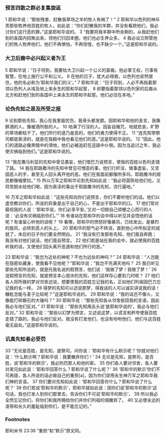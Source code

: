 ### 预言四散之群必复集旋返
1 耶和华说：“那些残害、赶散我草场之羊的牧人有祸了！” 2 耶和华以色列的神斥责那些牧养他百姓的牧人，如此说：“你们赶散我的羊群，并没有看顾他们，我必讨你们这行恶的罪。”这是耶和华说的。 3 “我要将我羊群中所余剩的，从我赶他们到的各国内招聚出来，领他们归回本圈，他们也必生养众多。 4 我必设立照管他们的牧人牧养他们，他们不再惧怕，不再惊惶，也不缺少一个。”这是耶和华说的。

### 大卫后裔中必兴起义者为王
5 耶和华说：“日子将到，我要给大卫兴起一个公义的苗裔。他必掌王权，行事有智慧，在地上施行公平和公义。 6 在他的日子，犹大必得救，以色列也安然居住，他的名必称为‘耶和华我们的义’。” 7 耶和华说：“日子将到，人必不再指着那领以色列人从埃及地上来永生的耶和华起誓， 8 却要指着那领以色列家的后裔从北方和赶他们到的各国中上来永生的耶和华起誓。他们必住在本地。”

### 论伪先知之恶及所受之报
9 论到那些先知，我心在我里面忧伤，我骨头都发颤。因耶和华和他的圣言，我像醉酒的人，像被酒所胜的人。 10 地满了行淫的人。因妄自赌咒，地就悲哀，旷野的草场都枯干了。他们所行的道乃是恶的，他们的勇力使得不正。 11 “连先知带祭司都是亵渎的，就是在我殿中我也看见他们的恶。”这是耶和华说的。 12 “因此，他们的道路必像黑暗中的滑地，他们必被追赶在这路中仆倒。因为当追讨之年，我必使灾祸临到他们。”这是耶和华说的。

13 “我在撒马利亚的先知中曾见愚妄，他们借巴力说预言，使我的百姓以色列走错了路。 14 我在耶路撒冷的先知中曾见可憎恶的事，他们行奸淫，做事虚妄，又坚固恶人的手，甚至无人回头离开他的恶。他们在我面前都像所多玛，耶路撒冷的居民都像蛾摩拉。” 15 所以万军之耶和华论到先知如此说：“我必将茵陈给他们吃，又将苦胆水给他们喝，因为亵渎的事出于耶路撒冷的先知，流行遍地。”

16 万军之耶和华如此说：“这些先知向你们说预言，你们不要听他们的话。他们以虚空教训你们，所说的异象是出于自己的心，不是出于耶和华的口。 17 他们常对藐视我的人说：‘耶和华说，你们必享平安。’又对一切按自己顽梗之心而行的人说：‘必没有灾祸临到你们。’” 18 有谁站在耶和华的会中得以听见并会悟他的话呢？有谁留心听他的话呢？ 19 看哪，耶和华的愤怒好像暴风，已经发出，是暴烈的旋风，必转到恶人的头上。 20 耶和华的怒气必不转消，直到他心中所拟定的成就了，末后的日子你们要全然明白。 21 “我没有打发那些先知，他们竟自奔跑；我没有对他们说话，他们竟自预言。 22 他们若是站在我的会中，就必使我的百姓听我的话，又使他们回头离开恶道和他们所行的恶。”

23 耶和华说：“我岂为近处的神呢？不也为远处的神吗？” 24 耶和华说：“人岂能在隐密处藏身，使我看不见他呢？”耶和华说：“我岂不充满天地吗？ 25 我已听见那些先知所说的，就是托我名说的假预言，他们说：‘我做了梦！我做了梦！’ 26 说假预言的先知，就是预言本心诡诈的先知，他们这样存心要到几时呢？ 27 他们各人将所做的梦对邻舍述说，想要使我的百姓忘记我的名，正如他们列祖因巴力忘记我的名一样。 28 得梦的先知可以述说那梦，得我话的人可以诚实讲说我的话！糠秕怎能与麦子比较呢？”这是耶和华说的。 29 耶和华说：“我的话岂不像火，又像能打碎磐石的大锤吗？” 30 耶和华说：“那些先知各从邻舍偷窃我的言语，因此我必与他们反对。” 31 耶和华说：“那些先知用舌头说‘是耶和华说的’，我必与他们反对。” 32 耶和华说：“那些以幻梦为预言，又述说这梦，以谎言和矜夸使我百姓走错了路的，我必与他们反对。我没有打发他们，也没有吩咐他们，他们与这百姓毫无益处。”这是耶和华说的。

### 讥真先知者必受罚
33 “无论是百姓，是先知，是祭司，问你说：‘耶和华有什么默示呢？’你就对他们说：‘什么默示啊？耶和华说：我要撇弃你们！’ 34 无论是先知，是祭司，是百姓，说‘耶和华的默示’，我必刑罚那人和他的家。 35 你们各人要对邻舍，各人要对弟兄如此说：‘耶和华回答什么？耶和华说了什么呢？’ 36 ‘耶和华的默示’你们不可再提，各人所说的话必做自己的重担[a]，因为你们谬用永生神万军之耶和华我们神的言语。 37 你们要对先知如此说：‘耶和华回答你什么？耶和华说了什么呢？’ 38 你们若说‘耶和华的默示’，耶和华就如此说：因你们说‘耶和华的默示’这句话，我也打发人到你们那里去，告诉你们不可说‘耶和华的默示’， 39 所以我必全然忘记你们，将你们和我所赐给你们并你们列祖的城撇弃了。 40 又必使永远的凌辱和长久的羞耻临到你们，是不能忘记的。”

### Footnotes
耶利米书 23:36 “重担”和“默示”原文同。
